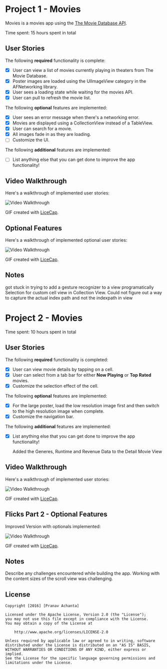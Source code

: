 # Project 1 - Movies

Movies is a movies app using the [The Movie Database API](http://docs.themoviedb.apiary.io/#).

Time spent: 15 hours spent in total

## User Stories

The following **required** functionality is complete:

- [X] User can view a list of movies currently playing in theaters from The Movie Database.
- [X] Poster images are loaded using the UIImageView category in the AFNetworking library.
- [X] User sees a loading state while waiting for the movies API.
- [X] User can pull to refresh the movie list.

The following **optional** features are implemented:

- [X] User sees an error message when there's a networking error.
- [X] Movies are displayed using a CollectionView instead of a TableView.
- [X] User can search for a movie.
- [X] All images fade in as they are loading.
- [ ] Customize the UI.

The following **additional** features are implemented:

- [ ] List anything else that you can get done to improve the app functionality!

## Video Walkthrough 

Here's a walkthrough of implemented user stories:

<img src='http://i.imgur.com/VViKQCP.gif' title='Video Walkthrough for User Stories' width='' alt='Video Walkthrough' />

GIF created with [LiceCap](http://www.cockos.com/licecap/).

## Optional Features

Here's a walkthrough of implemented optional user stories:

<img src='http://i.imgur.com/3vYvXz0.gif' title='Video Walkthrough for Optional User Stories' width='' alt='Video Walkthrough' />

GIF created with [LiceCap](http://www.cockos.com/licecap/).


## Notes

got stuck in trying to add a gesture recognizer to a view programatically
Selection for custom cell view in Collection View. Could not figure out a way to capture the actual index path and not the indexpath in view

# Project 2 - Movies

Time spent: 10 hours spent in total

## User Stories

The following **required** functionality is completed:

- [X] User can view movie details by tapping on a cell.
- [X] User can select from a tab bar for either **Now Playing** or **Top Rated** movies.
- [X] Customize the selection effect of the cell.

The following **optional** features are implemented:

- [X] For the large poster, load the low resolution image first and then switch to the high resolution image when complete.
- [X] Customize the navigation bar.

The following **additional** features are implemented:

- [X] List anything else that you can get done to improve the app functionality!
    
    Added the Generes, Runtime and Revenue Data to the Detail Movie View

## Video Walkthrough 

Here's a walkthrough of implemented user stories:

<img src='http://i.imgur.com/pzVCCXL.gif' title='Video Walkthrough' width='' alt='Video Walkthrough' />

GIF created with [LiceCap](http://www.cockos.com/licecap/).


## Flicks Part 2 - Optional Features

Improved Version with optionals implemented:

<img src='http://i.imgur.com/GSfREOk.gif' title='Video Walkthrough' width='' alt='Video Walkthrough' />

GIF created with [LiceCap](http://www.cockos.com/licecap/).

## Notes

Describe any challenges encountered while building the app.
Working with the content sizes of the scroll view was challenging.

## License

    Copyright [2016] [Pranav Achanta]

    Licensed under the Apache License, Version 2.0 (the "License");
    you may not use this file except in compliance with the License.
    You may obtain a copy of the License at

        http://www.apache.org/licenses/LICENSE-2.0

    Unless required by applicable law or agreed to in writing, software
    distributed under the License is distributed on an "AS IS" BASIS,
    WITHOUT WARRANTIES OR CONDITIONS OF ANY KIND, either express or implied.
    See the License for the specific language governing permissions and
    limitations under the License.